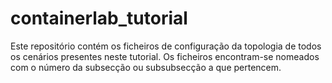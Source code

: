 # containerlab_tutorial
Este repositório contém os ficheiros de configuração da topologia de todos os cenários presentes neste tutorial. Os ficheiros encontram-se nomeados com o número da subsecção ou subsubsecção a que pertencem.

